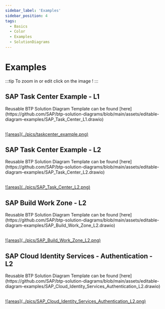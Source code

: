 ```yaml
---
sidebar_label: 'Examples'
sidebar_position: 4
tags:
  - Basics
  - Color
  - Examples
  - SolutionDiagrams
---
```


# Examples

:::tip
To zoom in or edit click on the image !
:::

## SAP Task Center Example - L1

<div className="stc_l0">
Reusable BTP Solution Diagram Template can be found [here](https://github.com/SAP/btp-solution-diagrams/blob/main/assets/editable-diagram-examples/SAP_Task_Center_L1.drawio)
<br></br>
<p><a href="https://viewer.diagrams.net/?lightbox=1&highlight=0000ff&edit=_blank&layers=1&nav=1&page=1&title=#Uhttps%3A%2F%2Fraw.githubusercontent.com%2FSAP%2Fbtp-solution-diagrams%2Fmain%2Fassets%2Feditable-diagram-examples%2FSAP_Task_Center_L1.drawio#%7B%22pageId%22%3A%22yyJCg45JmMv-zP9A26xm%22%7D" target="_blank">
![areas](../pics/taskcenter_example.png)
</a></p>
</div>



## SAP Task Center Example - L2

<div className="stc_l1">
Reusable BTP Solution Diagram Template can be found [here](https://github.com/SAP/btp-solution-diagrams/blob/main/assets/editable-diagram-examples/SAP_Task_Center_L2.drawio)
<br></br>
<p><a href="https://viewer.diagrams.net/?lightbox=1&highlight=0000ff&edit=_blank&layers=1&nav=1&page=1&title=#Uhttps%3A%2F%2Fraw.githubusercontent.com%2FSAP%2Fbtp-solution-diagrams%2Fmain%2Fassets%2Feditable-diagram-examples%2FSAP_Task_Center_L2.drawio#%7B%22pageId%22%3A%22yyJCg45JmMv-zP9A26xm%22%7D" target="_blank">
![areas](../pics/SAP_Task_Center_L2.png)
</a></p>
</div>



## SAP Build Work Zone - L2

<div className="wz_l2">
Reusable BTP Solution Diagram Template can be found [here](https://github.com/SAP/btp-solution-diagrams/blob/main/assets/editable-diagram-examples/SAP_Build_Work_Zone_L2.drawio)
<br></br>
<p><a href="https://viewer.diagrams.net/?lightbox=1&highlight=0000ff&edit=_blank&layers=1&nav=1&page=1&title=#Uhttps%3A%2F%2Fraw.githubusercontent.com%2FSAP%2Fbtp-solution-diagrams%2Fmain%2Fassets%2Feditable-diagram-examples%2FSAP_Build_Work_Zone_L2.drawio#%7B%22pageId%22%3A%22yyJCg45JmMv-zP9A26xm%22%7D" target="_blank">
![areas](../pics/SAP_Build_Work_Zone_L2.png)
</a></p>
</div>



## SAP Cloud Identity Services - Authentication - L2

<div className="cis_l2">
Reusable BTP Solution Diagram Template can be found [here](https://github.com/SAP/btp-solution-diagrams/blob/main/assets/editable-diagram-examples/SAP_Cloud_Identity_Services_Authentication_L2.drawio)
<br></br>
<p><a href="https://viewer.diagrams.net/?lightbox=1&highlight=0000ff&edit=_blank&layers=1&nav=1&page=1&title=#Uhttps%3A%2F%2Fraw.githubusercontent.com%2FSAP%2Fbtp-solution-diagrams%2Fmain%2Fassets%2Feditable-diagram-examples%2F/SAP_Cloud_Identity_Services_Authentication_L2.drawio#%7B%22pageId%22%3A%22yyJCg45JmMv-zP9A26xm%22%7D" target="_blank">
![areas](../pics/SAP_Cloud_Identity_Services_Authentication_L2.png)
</a></p>
</div>


